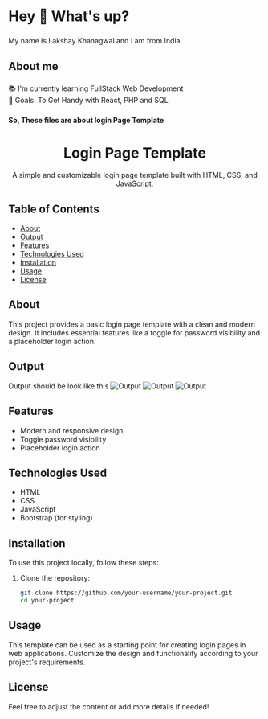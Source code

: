 <h1 align="left">Hey 👋 What's up?</h1>

###

<p align="left">My name is Lakshay Khanagwal and I am from India.</p>

###

<h2 align="left">About me</h2>

###

<p align="left">📚 I'm currently learning FullStack Web Development<br>🎯 Goals: To Get Handy with React, PHP and SQL</p>

###

<h4 align="left">So, These files are about login Page Template</h4>

###

<div align="center">
  <h1>Login Page Template</h1>
  <p>A simple and customizable login page template built with HTML, CSS, and JavaScript.</p>
</div>

## Table of Contents

- [About](#about)
- [Output](#output)
- [Features](#features)
- [Technologies Used](#technologies-used)
- [Installation](#installation)
- [Usage](#usage)
- [License](#license)

## About

This project provides a basic login page template with a clean and modern design. It includes essential features like a toggle for password visibility and a placeholder login action.

## Output

Output should be look like this
![Output](https://github.com/LakshayKhanagwal/LoginPage_Template/blob/eca38f5a144a3f0976d091f70c2178ca72ff25f6/images/output.jpg)
![Output](https://github.com/LakshayKhanagwal/LoginPage_Template/blob/eca38f5a144a3f0976d091f70c2178ca72ff25f6/images/output_1.jpg)
![Output](https://github.com/LakshayKhanagwal/LoginPage_Template/blob/eca38f5a144a3f0976d091f70c2178ca72ff25f6/images/output_2.jpg)

## Features

- Modern and responsive design
- Toggle password visibility
- Placeholder login action

## Technologies Used

- HTML
- CSS
- JavaScript
- Bootstrap (for styling)

## Installation

To use this project locally, follow these steps:

1. Clone the repository:

   ```bash
   git clone https://github.com/your-username/your-project.git
   cd your-project
   
## Usage

This template can be used as a starting point for creating login pages in web applications. Customize the design and functionality according to your project's requirements.

## License

Feel free to adjust the content or add more details if needed!

###
